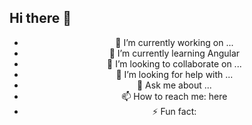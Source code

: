 ## Hi there 👋


<center>
  

- 🔭 I’m currently working on ...
- 🌱 I’m currently learning Angular
- 👯 I’m looking to collaborate on ...
- 🤔 I’m looking for help with ...
- 💬 Ask me about ...
- 📫 How to reach me: here
- ⚡ Fun fact: 

</center>
